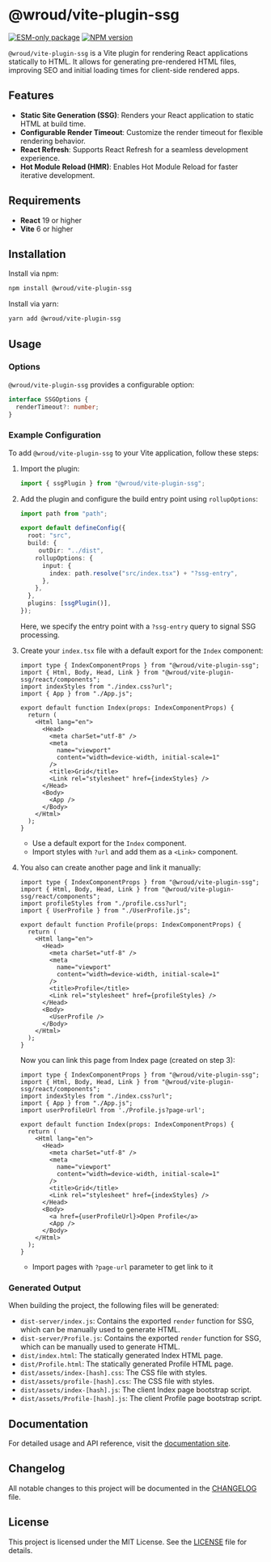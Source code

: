 # @wroud/vite-plugin-ssg

[![ESM-only package][package]][package-url]
[![NPM version][npm]][npm-url]

[package]: https://img.shields.io/badge/package-ESM--only-ffe536.svg
[package-url]: https://gist.github.com/sindresorhus/a39789f98801d908bbc7ff3ecc99d99c
[npm]: https://img.shields.io/npm/v/@wroud/vite-plugin-ssg.svg
[npm-url]: https://npmjs.com/package/@wroud/vite-plugin-ssg

`@wroud/vite-plugin-ssg` is a Vite plugin for rendering React applications statically to HTML. It allows for generating pre-rendered HTML files, improving SEO and initial loading times for client-side rendered apps.

## Features

- **Static Site Generation (SSG)**: Renders your React application to static HTML at build time.
- **Configurable Render Timeout**: Customize the render timeout for flexible rendering behavior.
- **React Refresh**: Supports React Refresh for a seamless development experience.
- **Hot Module Reload (HMR)**: Enables Hot Module Reload for faster iterative development.

## Requirements

- **React** 19 or higher
- **Vite** 6 or higher

## Installation

Install via npm:

```sh
npm install @wroud/vite-plugin-ssg
```

Install via yarn:

```sh
yarn add @wroud/vite-plugin-ssg
```

## Usage

### Options

`@wroud/vite-plugin-ssg` provides a configurable option:

```ts
interface SSGOptions {
  renderTimeout?: number;
}
```

### Example Configuration

To add `@wroud/vite-plugin-ssg` to your Vite application, follow these steps:

1. Import the plugin:

   ```ts
   import { ssgPlugin } from "@wroud/vite-plugin-ssg";
   ```

2. Add the plugin and configure the build entry point using `rollupOptions`:

   ```ts
   import path from "path";

   export default defineConfig({
     root: "src",
     build: {
        outDir: "../dist",
       rollupOptions: {
         input: {
           index: path.resolve("src/index.tsx") + "?ssg-entry",
         },
       },
     },
     plugins: [ssgPlugin()],
   });
   ```

   Here, we specify the entry point with a `?ssg-entry` query to signal SSG processing.

3. Create your `index.tsx` file with a default export for the `Index` component:

   ```tsx
   import type { IndexComponentProps } from "@wroud/vite-plugin-ssg";
   import { Html, Body, Head, Link } from "@wroud/vite-plugin-ssg/react/components";
   import indexStyles from "./index.css?url";
   import { App } from "./App.js";

   export default function Index(props: IndexComponentProps) {
     return (
       <Html lang="en">
         <Head>
           <meta charSet="utf-8" />
           <meta
             name="viewport"
             content="width=device-width, initial-scale=1"
           />
           <title>Grid</title>
           <Link rel="stylesheet" href={indexStyles} />
         </Head>
         <Body>
           <App />
         </Body>
       </Html>
     );
   }
   ```

   - Use a default export for the `Index` component.
   - Import styles with `?url` and add them as a `<Link>` component.

4. You also can create another page and link it manually:

   ```tsx
   import type { IndexComponentProps } from "@wroud/vite-plugin-ssg";
   import { Html, Body, Head, Link } from "@wroud/vite-plugin-ssg/react/components";
   import profileStyles from "./profile.css?url";
   import { UserProfile } from "./UserProfile.js";

   export default function Profile(props: IndexComponentProps) {
     return (
       <Html lang="en">
         <Head>
           <meta charSet="utf-8" />
           <meta
             name="viewport"
             content="width=device-width, initial-scale=1"
           />
           <title>Profile</title>
           <Link rel="stylesheet" href={profileStyles} />
         </Head>
         <Body>
           <UserProfile />
         </Body>
       </Html>
     );
   }
   ```

   Now you can link this page from Index page (created on step 3):

   ```tsx
   import type { IndexComponentProps } from "@wroud/vite-plugin-ssg";
   import { Html, Body, Head, Link } from "@wroud/vite-plugin-ssg/react/components";
   import indexStyles from "./index.css?url";
   import { App } from "./App.js";
   import userProfileUrl from './Profile.js?page-url';

   export default function Index(props: IndexComponentProps) {
     return (
       <Html lang="en">
         <Head>
           <meta charSet="utf-8" />
           <meta
             name="viewport"
             content="width=device-width, initial-scale=1"
           />
           <title>Grid</title>
           <Link rel="stylesheet" href={indexStyles} />
         </Head>
         <Body>
           <a href={userProfileUrl}>Open Profile</a>
           <App />
         </Body>
       </Html>
     );
   }
   ```

   - Import pages with `?page-url` parameter to get link to it

### Generated Output

When building the project, the following files will be generated:

- `dist-server/index.js`: Contains the exported `render` function for SSG, which can be manually used to generate HTML.
- `dist-server/Profile.js`: Contains the exported `render` function for SSG, which can be manually used to generate HTML.
- `dist/index.html`: The statically generated Index HTML page.
- `dist/Profile.html`: The statically generated Profile HTML page.
- `dist/assets/index-[hash].css`: The CSS file with styles.
- `dist/assets/profile-[hash].css`: The CSS file with styles.
- `dist/assets/index-[hash].js`: The client Index page bootstrap script.
- `dist/assets/Profile-[hash].js`: The client Profile page bootstrap script.

## Documentation

For detailed usage and API reference, visit the [documentation site](https://wroud.dev).

## Changelog

All notable changes to this project will be documented in the [CHANGELOG](./CHANGELOG.md) file.

## License

This project is licensed under the MIT License. See the [LICENSE](./LICENSE) file for details.
